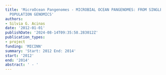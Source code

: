 ```yaml
---
title: 'MicroOcean Pangenomes - MICROBIAL OCEAN PANGENOMES: FROM SINGLE CELL TO BACTERIAL
  POPULATION GENOMICS'
authors:
- Silvia G. Acinas
date: '2012-01-01'
publishDate: '2024-08-14T09:35:58.283012Z'
publication_types:
- project
funding: 'MICINN'
summary: 'Start: 2012 End: 2014'
start: '2012'
end: '2014'
abstract: ' - '
---
```

